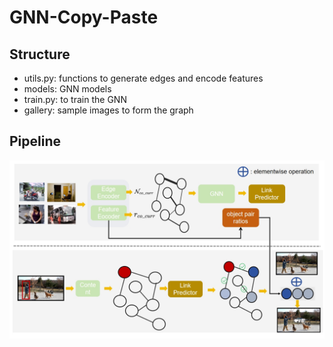 # GNN-Copy-Paste

## Structure
* utils.py: functions to generate edges and encode features
* models: GNN models
* train.py: to train the GNN
* gallery: sample images to form the graph
## Pipeline

![](pipeline.png)